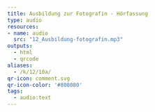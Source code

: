 ```yaml
---
title: Ausbildung zur Fotografin - Hörfassung
type: audio
resources:
- name: audio
  src: "12_Ausbildung-fotografin.mp3"
outputs:
  - html
  - qrcode
aliases:
  - /k/12/10a/
qr-icon: comment.svg
qr-icon-color: '#808080'
tags:
  - audio:text
---
```

